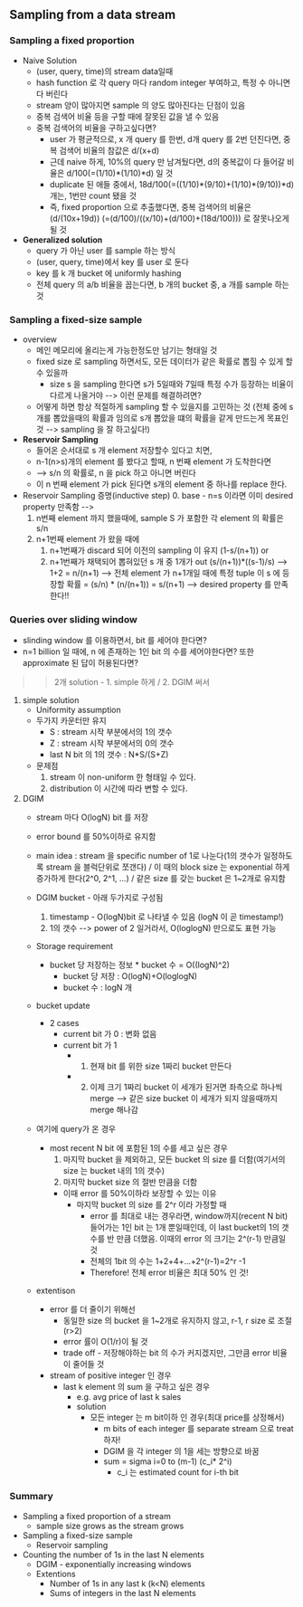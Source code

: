 ## Sampling from a data stream
### Sampling a fixed proportion
* Naive Solution
	* (user, query, time)의 stream data일때
	* hash function 로 각 query 마다 random integer 부여하고, 특정 수 아니면 다 버린다
	- stream 양이 많아지면 sample 의 양도 많아진다는 단점이 있음
	- 중복 검색어 비율 등을 구할 때에 잘못된 값을 낼 수 있음
	* 중복 검색어의 비율을 구하고싶다면?
		- user 가 평균적으로, x 개 query 를 한번, d개 query 를 2번 던진다면, 중복 검색어 비율의 참값은 d/(x+d)
		- 근데 naive 하게, 10%의 query 만 남겨뒀다면, d의 중복값이 다 들어갈 비율은 d/100(=(1/10)\*(1/10)\*d) 일 것
		- duplicate 된 애들 중에서, 18d/100(=((1/10)\*(9/10)+(1/10)\*(9/10))\*d)개는, 1번만 count 됐을 것
		- 즉, fixed proportion 으로 추출했다면, 중복 검색어의 비율은 (d/(10x+19d)) (=(d/100)/((x/10)+(d/100)+(18d/100))) 로 잘못나오게 될 것
* **Generalized solution**
	* query 가 아닌 user 를 sample 하는 방식
	* (user, query, time)에서 key 를 user 로 둔다
	* key 를 k 개 bucket 에 uniformly hashing
	* 전체 query 의 a/b 비율을 꼽는다면, b 개의 bucket 중, a 개를 sample 하는 것


### Sampling a fixed-size sample
* overview
	* 메인 메모리에 올리는게 가능한정도만 남기는 형태일 것
	* fixed size 로 sampling 하면서도, 모든 데이터가 같은 확률로 뽑힐 수 있게 할 수 있을까
		- size s 을 sampling 한다면 s가 5일때와 7일때 특정 수가 등장하는 비율이 다르게 나올거야 --> 이런 문제를 해결하려면?
	* 어떻게 하면 항상 적절하게 sampling 할 수 있을지를 고민하는 것 (전체 중에 s 개를 뽑았을때의 확률과 임의로 s개 뽑았을 떄의 확률을 같게 만드는게 목표인 것 --> sampling 을 잘 하고싶다!)
* **Reservoir Sampling**
	* 들어온 순서대로 s 개 element 저장할수 있다고 치면, 
	* n-1(n>s)개의 element 를 봤다고 할때, n 번째 element 가 도착한다면
	* --> s/n 의 확률로, n 을 pick 하고 아니면 버린다
	* 이 n 번째 element 가 pick 된다면 s개의 element 중 하나를 replace 한다.
* Reservoir Sampling 증명(inductive step)
	0. base
		- n=s 이라면 이미 desired property 만족함 --> 
	1. n번째 element 까지 했을때에, sample S 가 포함한 각 element 의 확률은 s/n
	2. n+1번째 element 가 왔을 때에
		1. n+1번째가 discard 되어 이전의 sampling 이 유지
			(1-s/(n+1))
		or
		2. n+1번째가 채택되어 뽑혀있던 s 개 중 1개가 out
			(s/(n+1))\*((s-1)/s)
		--> 1+2 = n/(n+1)
	--> 전체 element 가 n+1개일 때에 특정 tuple 이 s 에 등장할 확률 = (s/n) * (n/(n+1)) = s/(n+1)
 	--> desired property 를 만족한다!!

### Queries over sliding window
* slinding window 를 이용하면서, bit 를 세어야 한다면?
* n=1 billion 일 때에, n 에 존재하는 1인 bit 의 수를 세어야한다면? 또한 approximate 된 답이 허용된다면?
>> 2개 solution - 1. simple 하게 / 2. DGIM 써서
1. simple solution
	* Uniformity assumption
	* 두가지 카운터만 유지
		* S : stream 시작 부분에서의 1의 갯수
		* Z : stream 시작 부분에서의 0의 갯수
		* last N bit 의 1의 갯수 : N\*S/(S+Z)
	* 문제점
		1. stream 이 non-uniform 한 형태일 수 있다.
		2. distribution 이 시간에 따라 변할 수 있다.
2. DGIM
	* stream 마다 O(logN) bit 를 저장
	* error bound 를 50%이하로 유지함
	* main idea : stream 을 specific number of 1로 나눈다(1의 갯수가 일정하도록 stream 을 블럭단위로 쪼갠다) / 이 때의 block size 는 exponential 하게 증가하게 한다(2^0, 2^1, ...) / 같은 size 를 갖는 bucket 은 1~2개로 유지함
	* DGIM bucket - 아래 두가지로 구성됨
		1. timestamp - O(logN)bit 로 나타낼 수 있음 (logN 이 곧 timestamp!)
		2. 1의 갯수 --> power of 2 일거라서, O(loglogN) 만으로도 표현 가능
	* Storage requirement
		* bucket 당 저장하는 정보 * bucket 수 = O((logN)^2)
			* bucket 당 저장 : O(logN)+O(loglogN)
			* bucket 수 : logN 개
	* bucket update
		* 2 cases 
			* current bit 가 0 : 변화 없음
			* current bit 가 1
				* 1. 현재 bit 를 위한 size 1짜리 bucket 만든다
				* 2. 이제 크기 1짜리 bucket 이 세개가 된거면 좌측으로 하나씩 merge --> 같은 size bucket 이 세개가 되지 않을때까지 merge 해나감

	* 여기에 query가 온 경우
		* most recent N bit 에 포함된 1의 수를 세고 싶은 경우
			1. 마지막 bucket 을 제외하고, 모든 bucket 의 size 를 더함(여기서의 size 는 bucket 내의 1의 갯수)
			2. 마지막 bucket size 의 절반 만큼을 더함
			* 이때 error 를 50%이하라 보장할 수 있는 이유
				* 마지막 bucket 의 size 를 2^r 이라 가정할 때
					* error 를 최대로 내는 경우라면, window까지(recent N bit) 들어가는 1인 bit 는 1개 뿐일때인데, 이 last bucket의 1의 갯수를 반 만큼 더했음.
					이때의 error 의 크기는 2^(r-1) 만큼일 것
					* 전체의 1bit 의 수는 1+2+4+...+2^(r-1)=2^r -1
					* Therefore! 전체 error 비율은 최대 50% 인 것!
	* extentison
		* error 를 더 줄이기 위해선
			* 동일한 size 의 bucket 을 1\~2개로 유지하지 않고, r-1, r size 로 조절(r>2)
			* error 률이 O(1/r)이 될 것
			* trade off - 저장해야하는 bit 의 수가 커지겠지만, 그만큼 error 비율이 줄어들 것
		* stream of positive integer 인 경우
			* last k element 의 sum 을 구하고 싶은 경우
				* e.g. avg price of last k sales
				* solution
					* 모든 integer 는 m bit이하 인 경우(최대 price를 상정해서)
						* m bits of each integer 를 separate stream 으로 treat 하자!
						* DGIM 을 각 integer 의 1을 세는 방향으로 바꿈
						* sum = sigma i=0 to (m-1) (c_i* 2^i)
							* c_i 는 estimated count for i-th bit

### Summary
* Sampling a fixed proportion of a stream
	* sample size grows as the stream grows
* Sampling a fixed-size sample
	* Reservoir sampling
* Counting the number of 1s in the last N elements
	* DGIM - exponentially increasing windows
	* Extentions
		* Number of 1s in any last k (k<N) elements
		* Sums of integers in the last N elements

